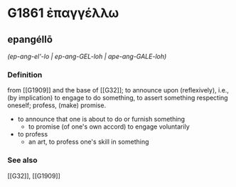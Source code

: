 # G1861 ἐπαγγέλλω

## epangéllō

_(ep-ang-el'-lo | ep-ang-GEL-loh | ape-ang-GALE-loh)_

### Definition

from [[G1909]] and the base of [[G32]]; to announce upon (reflexively), i.e., (by implication) to engage to do something, to assert something respecting oneself; profess, (make) promise.

- to announce that one is about to do or furnish something
  - to promise (of one's own accord) to engage voluntarily
- to profess
  - an art, to profess one's skill in something

### See also

[[G32]], [[G1909]]

